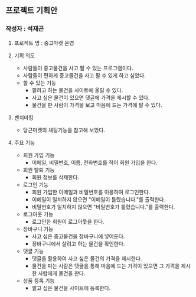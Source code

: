 ## 프로젝트 기획안
### 작성자 : 석재곤

1. 프로젝트 명 : 중고마켓 운영

2. 기획 의도
   - 사람들이 중고물건을 사고 팔 수 있는 프로그램이다.
   - 사람들이 편하게 중고물건을 사고 팔 수 있게 하고 싶었다.
   - 할 수 있는 기능
     - 팔려고 하는 물건을 사이트에 올릴 수 있다.
     - 사고 싶은 물건이 있으면 댓글에 가격을 제시할 수 있다.
     - 물건을 판 사람이 가격을 보고 마음에 드는 가격에 팔 수 있다.
  
3. 벤치마킹
   - 당근마켓의 채팅기능을 참고해 보았다.
  
4. 주요 기능
   - 회원 가입 기능
     - 이메일, 비밀번호, 이름, 전화번호를 적어 회원 가입을 한다.
   - 회원 탈퇴 기능
     - 회원 정보를 삭제한다.
   - 로그인 기능
     - 회원 가입한 이메일과 비밀번호를 이용하여 로그인한다.
     - 이메일이 일치하지 않으면 "이메일이 틀렸습니다."를 출력한다.
     - 비밀번호가 일치하지 않으면 "비밀번호가 틀렸습니다."를 출력한다.
   - 로그아웃 기능
     - 로그인한 회원이 로그아웃을 한다.
   - 장바구니 기능
     - 사고 싶은 중고물건을 장바구니에 넣어둔다.
     - 장바구니에서 살려고 하는 물건을 확인한다.
   - 댓글 기능
     - 댓글을 활용하여 사고 싶은 물건의 가격을 제시한다.
     - 물건을 파는 사람은 댓글을 통해 마음에 드는 가격이 있으면 그 가격을 제시한 사람에게 물건을 판다. 
   - 상품 등록 기능
     - 팔고 싶은 물건을 사이트에 등록한다.
